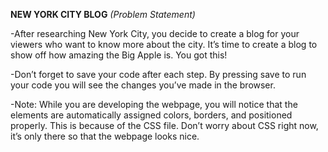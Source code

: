**NEW YORK CITY BLOG**
*(Problem Statement)*

-After researching New York City, you decide to create a blog for your viewers who want to know more about the city. It’s time to create a blog to show off how amazing the Big Apple is. You got this!

-Don’t forget to save your code after each step. By pressing save to run your code you will see the changes you’ve made in the browser.

-Note: While you are developing the webpage, you will notice that the elements are automatically assigned colors, borders, and positioned properly. This is because of the CSS file. Don’t worry about CSS right now, it’s only there so that the webpage looks nice.